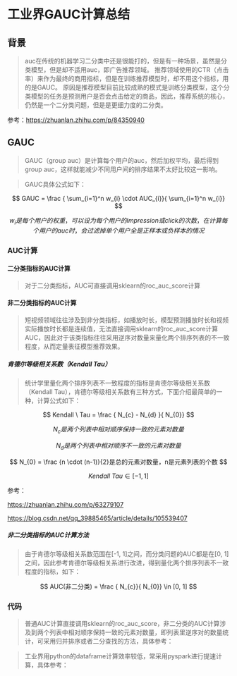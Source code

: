 # 工业界GAUC计算总结

## 背景

> auc在传统的机器学习二分类中还是很能打的，但是有一种场景，虽然是分类模型，但是却不适用auc，即广告推荐领域。
推荐领域使用的CTR（点击率）来作为最终的商用指标，但是在训练推荐模型时，却不用这个指标，用的是GAUC。
原因是推荐模型目前比较成熟的模式是训练分类模型，这个分类模型的任务是预测用户是否会点击给定的商品，因此，推荐系统的核心，仍然是一个二分类问题，但是是更细力度的二分类。

参考：https://zhuanlan.zhihu.com/p/84350940

## GAUC

> GAUC（group auc）是计算每个用户的auc，然后加权平均，最后得到group auc，这样就能减少不同用户间的排序结果不太好比较这一影响。

> GAUC具体公式如下：

$$ GAUC = \frac { \sum_{i=1}^n w_{i} \cdot AUC_{i}}{ \sum_{i=1}^n w_{i}} $$

$$ w_{i} 是每个用户的权重，可以设为每个用户的impression或click的次数，在计算每个用户的auc时，会过滤掉单个用户全是正样本或负样本的情况 $$

### AUC计算

#### 二分类指标的AUC计算

> 对于二分类指标，AUC可直接调用sklearn的roc_auc_score计算

#### 非二分类指标的AUC计算

> 短视频领域往往涉及到非分类指标，如播放时长，模型预测播放时长和视频实际播放时长都是连续值，无法直接调用sklearn的roc_auc_score计算AUC，因此对于该类指标往往采用逆序对数量来量化两个排序列表的不一致程度，从而定量表征模型推荐效果。

##### 肯德尔等级相关系数（Kendall Tau）

> 统计学里量化两个排序列表不一致程度的指标是肯德尔等级相关系数（Kendall Tau），肯德尔等级相关系数有三种方式，下面介绍最简单的一种，计算公式如下：

$$ Kendall \ Tau = \frac { N_{c} - N_{d} }{ N_{0}} $$

$$ N_{c}是两个列表中相对顺序保持一致的元素对数量 $$

$$ N_{d}是两个列表中相对顺序不一致的元素对数量 $$

$$ N_{0} = \frac {n \cdot (n-1)}{2}是总的元素对数量，n是元素列表的个数 $$

$$ Kendall \ Tau \in [-1, 1] $$

参考：

https://zhuanlan.zhihu.com/p/63279107

https://blog.csdn.net/qq_39885465/article/details/105539407


##### 非二分类指标的AUC计算方法

> 由于肯德尔等级相关系数范围在[-1, 1]之间，而分类问题的AUC都是在[0, 1]之间，因此参考肯德尔等级相关系进行改进，得到量化两个排序列表不一致程度的指标，如下：

$$ AUC(非二分类) = \frac { N_{c}}{ N_{0}}  \in [0, 1] $$


### 代码

> 普通AUC计算直接调用sklearn的roc_auc_score，非二分类的AUC计算涉及到两个列表中相对顺序保持一致的元素对数量，即列表里逆序对的数量统计，可采用归并排序或者二分查找的方法，具体参考：

> 工业界用python的dataframe计算效率较低，常采用pyspark进行提速计算，具体参考：

